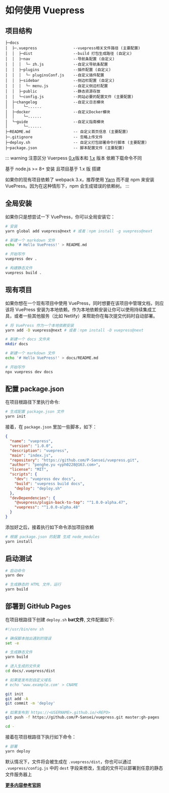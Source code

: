 # 如何使用 Vuepress

## 项目结构
```
├─docs
│  ├─.vuepress                --vuepress相关文件路径 (主要配置)
│  │  ├─dist                  --build 打包生成路径 (自定义)
│  │  ├─nav                   --导航条配置 (自定义)
│  │  │  └─ zh.js             --自定义导航条配置
│  │  ├─plugins               --插件配置 (自定义)
│  │  │  └─ pluginsConf.js    --自定义插件配置
│  │  ├─sidebar               --侧边栏配置 (自定义)
│  │  │  └─ menu.js           --自定义侧边栏配置
│  │  ├─public                --静态资源存放
│  │  └─config.js             --网站必要的配置文件 (主要配置)
│  ├─changelog                --自定义日志模块
│  │    └─......
│  ├─docker                   --自定义Docker模块
│  │    └─......
│  └─guide                    --自定义指南模块
│       └─......        
├─README.md                   -- 自定义首页信息 (主要配置)
├─.gitignore                  -- 忽略上传文件
├─deploy.sh                   -- 自定义打包部署命令行脚本 (主要配置)
├─package.json                -- 脚本配置文件 (主要配置)
```

::: warning 注意区分
Vuerpess [0.x](https://vuepress.vuejs.org/zh/)版本和 [1.x](https://v1.vuepress.vuejs.org/zh/) 版本 依赖下载命令不同

基于 node.js >= 8+ 安装  且项目基于 1.x 版 搭建 

如果你的现有项目依赖了 webpack 3.x，推荐使用 [Yarn](https://yarnpkg.com/en/) 而不是 npm 来安装 VuePress。因为在这种情形下，npm 会生成错误的依赖树。
:::

## 全局安装
如果你只是想尝试一下 VuePress，你可以全局安装它：

```bash
# 安装
yarn global add vuepress@next # 或者：npm install -g vuepress@next

# 新建一个 markdown 文件
echo '# Hello VuePress!' > README.md

# 开始写作
vuepress dev .

# 构建静态文件
vuepress build .
```

## 现有项目
如果你想在一个现有项目中使用 VuePress，同时想要在该项目中管理文档，则应该将 VuePress 安装为本地依赖。作为本地依赖安装让你可以使用持续集成工具，或者一些其他服务（比如 Netlify）来帮助你在每次提交代码时自动部署。
```bash
# 将 VuePress 作为一个本地依赖安装
yarn add -D vuepress@next # 或者：npm install -D vuepress@next

# 新建一个 docs 文件夹
mkdir docs

# 新建一个 markdown 文件
echo '# Hello VuePress!' > docs/README.md

# 开始写作
npx vuepress dev docs
```

## 配置 package.json
在项目根路径下里执行命令:
```bash
# 生成配置 package.json 文件
yarn init
```

接着，在 `package.json` 里加一些脚本，如下：

```json
{
  "name": "vuepress",
  "version": "1.0.0",
  "description": "vuepress",
  "main": "index.js",
  "repository": "https://github.com/P-Sansei/vuepress.git",
  "author": "penghe.yu <yph0228@163.com>",
  "license": "MIT",
  "scripts": {
    "dev": "vuepress dev docs",
    "build": "vuepress build docs",
    "deploy": "deploy.sh"
  },
  "devDependencies": {
    "@vuepress/plugin-back-to-top": "^1.0.0-alpha.47",
    "vuepress": "^1.0.0-alpha.48"
  }
}
```

添加好之后，接着执行如下命令添加项目依赖
```bash
# 根据 package.json 的配置 生成 node_modules
yarn install
```

## 启动测试
```bash
# 启动命令
yarn dev

# 生成静态的 HTML 文件，运行
yarn build
```

## 部署到 GitHub Pages
在项目根路径下创建 `deploy.sh` **bat文件**, 文件配置如下:
``` bash
#!/usr/bin/env sh

# 确保脚本抛出遇到的错误
set -e

# 生成静态文件
yarn build

# 进入生成的文件夹
cd docs/.vuepress/dist

# 如果是发布到自定义域名
# echo 'www.example.com' > CNAME

git init
git add -A
git commit -m 'deploy'

# 如果发布到 https://<USERNAME>.github.io/<REPO>
git push -f https://github.com/P-Sansei/vuepress.git master:gh-pages

cd -
```
接着在项目根路径下执行如下命令：
```bash
# 部署
yarn deploy
```

默认情况下，文件将会被生成在 `.vuepress/dist`，你也可以通过 `.vuepress/config.js` 中的 `dest` 字段来修改，生成的文件可以部署到任意的静态文件服务器上

**[更多内容参考官网](https://vuepress.vuejs.org/zh/)**